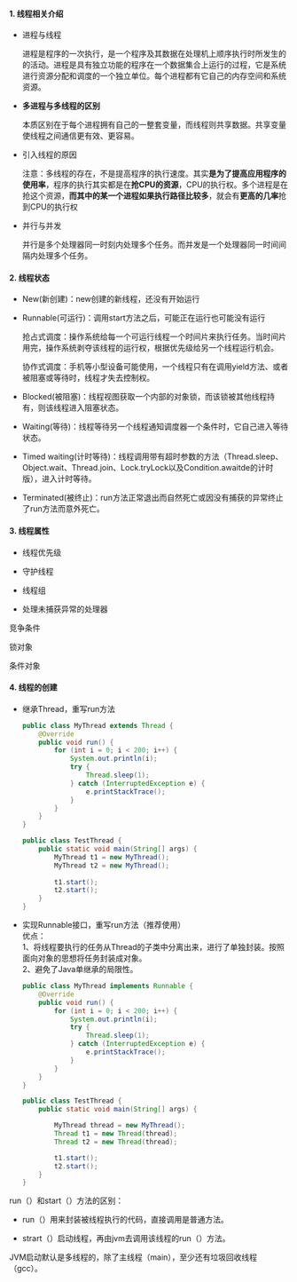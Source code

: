#### 1. 线程相关介绍

- 进程与线程

  进程是程序的一次执行，是一个程序及其数据在处理机上顺序执行时所发生的的活动。进程是具有独立功能的程序在一个数据集合上运行的过程，它是系统进行资源分配和调度的一个独立单位。每个进程都有它自己的内存空间和系统资源。
  
- **多进程与多线程的区别**

  本质区别在于每个进程拥有自己的一整套变量，而线程则共享数据。共享变量使线程之间通信更有效、更容易。

- 引入线程的原因  

  注意：多线程的存在，不是提高程序的执行速度。其实**是为了提高应用程序的使用率**，程序的执行其实都是在**抢CPU的资源**，CPU的执行权。多个进程是在抢这个资源，**而其中的某一个进程如果执行路径比较多**，就会有**更高的几率**抢到CPU的执行权

- 并行与并发

  并行是多个处理器同一时刻内处理多个任务。而并发是一个处理器同一时间间隔内处理多个任务。

#### 2. 线程状态

- New(新创建)：new创建的新线程，还没有开始运行

- Runnable(可运行)：调用start方法之后，可能正在运行也可能没有运行

  抢占式调度：操作系统给每一个可运行线程一个时间片来执行任务。当时间片用完，操作系统剥夺该线程的运行权，根据优先级给另一个线程运行机会。

  协作式调度：手机等小型设备可能使用，一个线程只有在调用yield方法、或者被阻塞或等待时，线程才失去控制权。

- Blocked(被阻塞)：线程视图获取一个内部的对象锁，而该锁被其他线程持有，则该线程进入阻塞状态。

- Waiting(等待)：线程等待另一个线程通知调度器一个条件时，它自己进入等待状态。

- Timed waiting(计时等待)：线程调用带有超时参数的方法（Thread.sleep、Object.wait、Thread.join、Lock.tryLock以及Condition.awaitde的计时版），进入计时等待。

- Terminated(被终止)：run方法正常退出而自然死亡或因没有捕获的异常终止了run方法而意外死亡。

#### 3. 线程属性

- 线程优先级

- 守护线程

- 线程组

- 处理未捕获异常的处理器

竞争条件

锁对象

条件对象



#### 4. 线程的创建

- 继承Thread，重写run方法

  ```java
  public class MyThread extends Thread {
      @Override
      public void run() {
          for (int i = 0; i < 200; i++) {
              System.out.println(i);
              try {
                  Thread.sleep(1);
              } catch (InterruptedException e) {
                  e.printStackTrace();
              }
          }
      }
  }
  
  public class TestThread {
      public static void main(String[] args) {
          MyThread t1 = new MyThread();
          MyThread t2 = new MyThread();
          
          t1.start();
          t2.start();
      }
  }
  ```

- 实现Runnable接口，重写run方法（推荐使用）  
  优点：  
  1、将线程要执行的任务从Thread的子类中分离出来，进行了单独封装。按照面向对象的思想将任务封装成对象。  
  2、避免了Java单继承的局限性。

  ```java
  public class MyThread implements Runnable {
      @Override
      public void run() {
          for (int i = 0; i < 200; i++) {
              System.out.println(i);
              try {
                  Thread.sleep(1);
              } catch (InterruptedException e) {
                  e.printStackTrace();
              }
          }
      }
  }
  
  public class TestThread {
      public static void main(String[] args) {

          MyThread thread = new MyThread();
          Thread t1 = new Thread(thread);
          Thread t2 = new Thread(thread);
  
          t1.start();
          t2.start();
      }
  }
  ```

run（）和start（）方法的区别：

- run（）用来封装被线程执行的代码，直接调用是普通方法。

- strart（）启动线程，再由jvm去调用该线程的run（）方法。

JVM启动默认是多线程的，除了主线程（main），至少还有垃圾回收线程（gcc）。








